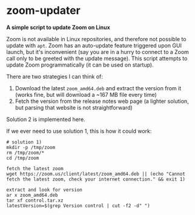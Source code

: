 # zoom-updater
**A simple script to update Zoom on Linux**

Zoom is not available in Linux repositories, and therefore not possible to update with `apt`.
Zoom has an auto-update feature triggered upon GUI launch, but it's inconvenient (say you are in a hurry to connect to a Zoom call only to be greeted with the update message).
This script attempts to update Zoom programmatically (it can be used on startup).

There are two strategies I can think of:
1) Download the latest `zoom_amd64.deb` and extract the version from it (works fine, but will download a ~167 MB file every time)
2) Fetch the version from the release notes web page (a lighter solution, but parsing that website is not straightforward)

Solution 2 is implemented here.

If we ever need to use solution 1, this is how it could work:
```
# solution 1)
mkdir -p /tmp/zoom
rm /tmp/zoom/*
cd /tmp/zoom

fetch the latest zoom
wget https://zoom.us/client/latest/zoom_amd64.deb || (echo "Cannot fetch the latest zoom, check your internet connection." && exit 1)

extract and look for version
ar x zoom_amd64.deb
tar xf control.tar.xz
latestVersion=$(grep Version control | cut -f2 -d" ")
```
